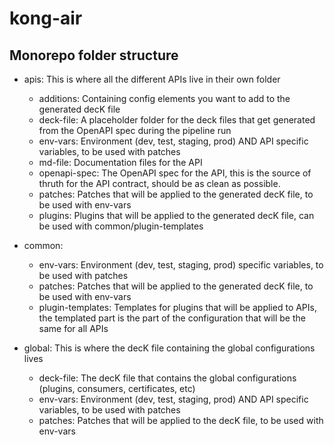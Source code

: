 # kong-air

## Monorepo folder structure

- apis: This is where all the different APIs live in their own folder
    - additions: Containing config elements you want to add to the generated decK file
    - deck-file: A placeholder folder for the deck files that get generated from the OpenAPI spec during the pipeline run
    - env-vars: Environment (dev, test, staging, prod) AND API specific variables, to be used with patches
    - md-file: Documentation files for the API
    - openapi-spec: The OpenAPI spec for the API, this is the source of thruth for the API contract, should be as clean as possible.
    - patches: Patches that will be applied to the generated decK file, to be used with env-vars
    - plugins: Plugins that will be applied to the generated decK file, can be used with common/plugin-templates

- common:
    - env-vars: Environment (dev, test, staging, prod) specific variables, to be used with patches
    - patches: Patches that will be applied to the generated decK file, to be used with env-vars
    - plugin-templates: Templates for plugins that will be applied to APIs, the templated part is the part of the configuration that will be the same for all APIs

- global: This is where the decK file containing the global configurations lives
    - deck-file: The decK file that contains the global configurations (plugins, consumers, certificates, etc)
    - env-vars: Environment (dev, test, staging, prod) AND API specific variables, to be used with patches
    - patches: Patches that will be applied to the decK file, to be used with env-vars